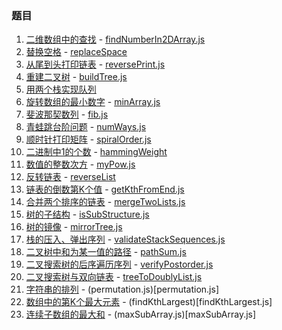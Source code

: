 ### 题目
1. [二维数组中的查找](https://leetcode-cn.com/problems/er-wei-shu-zu-zhong-de-cha-zhao-lcof/) - [findNumberIn2DArray.js](findNumberIn2DArray.js)
2. [替换空格](https://leetcode-cn.com/problems/ti-huan-kong-ge-lcof/) - [replaceSpace](replaceSpace.js)
3. [从尾到头打印链表](https://leetcode-cn.com/problems/cong-wei-dao-tou-da-yin-lian-biao-lcof/) - [reversePrint.js](reversePrint.js)
4. [重建二叉树](https://leetcode-cn.com/problems/zhong-jian-er-cha-shu-lcof/) - [buildTree.js](buildTree.js)
5. [用两个栈实现队列](https://leetcode-cn.com/problems/yong-liang-ge-zhan-shi-xian-dui-lie-lcof/)
6. [旋转数组的最小数字](https://leetcode-cn.com/problems/xuan-zhuan-shu-zu-de-zui-xiao-shu-zi-lcof/) - [minArray.js](minArray.js)
7. [斐波那契数列](https://leetcode-cn.com/problems/fei-bo-na-qi-shu-lie-lcof) - [fib.js](fib.js)
8. [青蛙跳台阶问题](https://leetcode-cn.com/problems/qing-wa-tiao-tai-jie-wen-ti-lcof) - [numWays.js](numWays.js)
9. [顺时针打印矩阵](https://leetcode-cn.com/problems/shun-shi-zhen-da-yin-ju-zhen-lcof/) - [spiralOrder.js](spiralOrder.js)
10. [二进制中1的个数](https://leetcode-cn.com/problems/er-jin-zhi-zhong-1de-ge-shu-lcof/) - [hammingWeight](hammingWeight.js)
11. [数值的整数次方](https://leetcode-cn.com/problems/shu-zhi-de-zheng-shu-ci-fang-lcof/) - [myPow.js](myPow.js)
12. [反转链表](https://leetcode-cn.com/problems/fan-zhuan-lian-biao-lcof/) - [reverseList](reverseList.js)
13. [链表的倒数第K个值](https://leetcode-cn.com/problems/lian-biao-zhong-dao-shu-di-kge-jie-dian-lcof/) - [getKthFromEnd.js](getKthFromEnd.js)
14. [合并两个排序的链表](https://leetcode-cn.com/problems/he-bing-liang-ge-pai-xu-de-lian-biao-lcof/) - [mergeTwoLists.js](mergeTwoLists.js)
15. [树的子结构](https://leetcode-cn.com/problems/shu-de-zi-jie-gou-lcof/) - [isSubStructure.js](isSubStructure.js)
16. [树的镜像](https://leetcode-cn.com/problems/er-cha-shu-de-jing-xiang-lcof/) - [mirrorTree.js](mirrorTree.js)
17. [栈的压入、弹出序列](https://leetcode-cn.com/problems/zhan-de-ya-ru-dan-chu-xu-lie-lcof/) - [validateStackSequences.js](validateStackSequences.js)
18. [二叉树中和为某一值的路径](https://leetcode-cn.com/problems/er-cha-shu-zhong-he-wei-mou-yi-zhi-de-lu-jing-lcof/) - [pathSum.js](pathSum.js)
19. [二叉搜索树的后序遍历序列](https://leetcode-cn.com/problems/er-cha-sou-suo-shu-de-hou-xu-bian-li-xu-lie-lcof/) - [verifyPostorder.js](verifyPostorder.js)
20. [二叉搜索树与双向链表](https://leetcode-cn.com/problems/er-cha-sou-suo-shu-yu-shuang-xiang-lian-biao-lcof/) - [treeToDoublyList.js](https://leetcode-cn.com/problems/er-cha-sou-suo-shu-yu-shuang-xiang-lian-biao-lcof/)
21. [字符串的排列](https://leetcode-cn.com/problems/zi-fu-chuan-de-pai-lie-lcof/) - (permutation.js)[permutation.js]
22. [数组中的第K个最大元素](https://leetcode-cn.com/problems/kth-largest-element-in-an-array/) - (findKthLargest)[findKthLargest.js]
23. [连续子数组的最大和](https://leetcode-cn.com/problems/lian-xu-zi-shu-zu-de-zui-da-he-lcof/) - (maxSubArray.js)[maxSubArray.js]